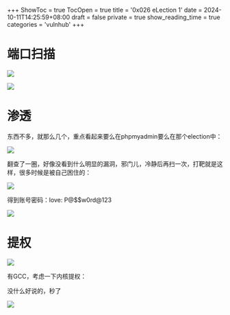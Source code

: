 +++
ShowToc = true
TocOpen = true
title = '0x026 eLection 1'
date = 2024-10-11T14:25:59+08:00
draft = false
private = true
show_reading_time = true
categories = 'vulnhub'
+++



# 端口扫描

![](/vulnhub_img/WEBRESOURCE3a7a3707ff0480a0948261e2a5ae96a7截图.png)

![](/vulnhub_img/WEBRESOURCEacc157c8b770af83a7fdfa7b79a19f58截图.png)

# 渗透

东西不多，就那么几个，重点看起来要么在phpmyadmin要么在那个election中：

![](/vulnhub_img/WEBRESOURCEf71c52abf5b7ef6f0b312fddd9d604e7截图.png)

翻查了一圈，好像没看到什么明显的漏洞，邪门儿，冷静后再扫一次，打靶就是这样，很多时候是被自己困住的：

![](/vulnhub_img/WEBRESOURCE9b3ec4f6acd4c92c952745dbdd66fa86截图.png)

得到账号密码：love: P@$$w0rd@123

![](/vulnhub_img/WEBRESOURCE2a1d6c9732cb45df21541d41003b1e6e截图.png)

# 提权

![](/vulnhub_img/WEBRESOURCEa7e69367b98b8a5723777b4fb0b5dea0截图.png)

有GCC，考虑一下内核提权：

没什么好说的，秒了

![](/vulnhub_img/WEBRESOURCEb893305b7ff9173f72f19dff2a2c52b7截图.png)